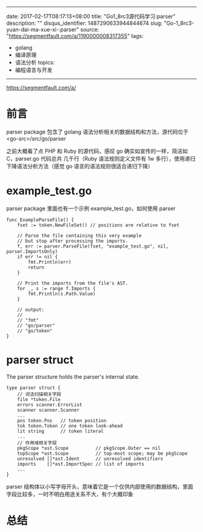 
---
date: 2017-02-17T08:17:13+08:00
title: "Go1_8rc3源代码学习:parser"
description: ""
disqus_identifier: 1487290633944844674
slug: "Go-1_8rc3-yuan-dai-ma-xue-xi-:parser"
source: "https://segmentfault.com/a/1190000008317355"
tags: 
- golang 
- 编译原理 
- 语法分析 
topics:
- 编程语言与开发
---

https://segmentfault.com/a/

前言
====

parser package 包含了 golang 语法分析相关的数据结构和方法，源代码位于
\<go-src\>/src/go/parser

之前大概看了点 PHP 和 Ruby 的源代码，感叹 go 确实如宣传的一样，简洁如
C，parser.go 代码总共 几千行（Ruby 语法规则定义文件有 1w
多行），使用递归下降语法分析方法（感觉 go 语言的语法规则很适合递归下降）

example\_test.go
================

parser package 里面也有一个示例 example\_test.go，如何使用 parser

    func ExampleParseFile() {
        fset := token.NewFileSet() // positions are relative to fset

        // Parse the file containing this very example
        // but stop after processing the imports.
        f, err := parser.ParseFile(fset, "example_test.go", nil, parser.ImportsOnly)
        if err != nil {
            fmt.Println(err)
            return
        }

        // Print the imports from the file's AST.
        for _, s := range f.Imports {
            fmt.Println(s.Path.Value)
        }

        // output:
        //
        // "fmt"
        // "go/parser"
        // "go/token"
    }

parser struct
=============

The parser structure holds the parser's internal state.

    type parser struct {
        // 词法扫描相关字段
        file *token.File
        errors scanner.ErrorList
        scanner scanner.Scanner
        ...
        pos token.Pos   // token position
        tok token.Token // one token look-ahead
        lit string      // token literal
        ...
        // 作用域相关字段
        pkgScope *ast.Scope          // pkgScope.Outer == nil
        topScope *ast.Scope          // top-most scope; may be pkgScope
        unresolved []*ast.Ident      // unresolved identifiers
        imports    []*ast.ImportSpec // list of imports
        ...
    }

parser
结构体以小写字母开头，意味着它是一个仅供内部使用的数据结构，里面字段比较多，一时不明白用途关系不大，有个大概印象

总结
====

